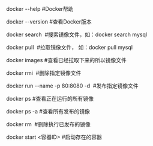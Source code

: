 docker --help    #Docker帮助

docker --version   #查看Docker版本

docker search <image>  #搜索镜像文件，如：docker search mysql

docker pull <image>  #拉取镜像文件， 如：docker pull mysql

docker images    #查看已经拉取下来的所以镜像文件

docker rmi <image>  #删除指定镜像文件

docker run --name <name> -p 80:8080 -d <image>  #发布指定镜像文件

docker ps     #查看正在运行的所有镜像

docker ps -a    #查看所有发布的镜像

docker rm <image>   #删除执行已发布的镜像

docker start <容器ID> #启动存在的容器
